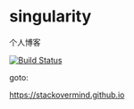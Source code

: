 # singularity
个人博客

[![Build Status](https://travis-ci.org/stackOverMind/singularity.svg?branch=master)](https://travis-ci.org/stackOverMind/singularity)

goto:

https://stackovermind.github.io
